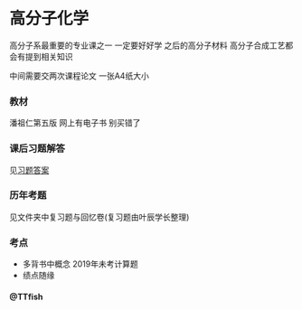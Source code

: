 # 高分子化学

高分子系最重要的专业课之一 一定要好好学 之后的高分子材料 高分子合成工艺都会有提到相关知识

中间需要交两次课程论文 一张A4纸大小

### 教材

潘祖仁第五版 网上有电子书 别买错了

### 课后习题解答

见[习题答案](./习题答案.pdf)

### 历年考题

见文件夹中复习题与回忆卷(复习题由叶辰学长整理)

### 考点
+ 多背书中概念 2019年未考计算题
+ 绩点随缘

#### @TTfish

